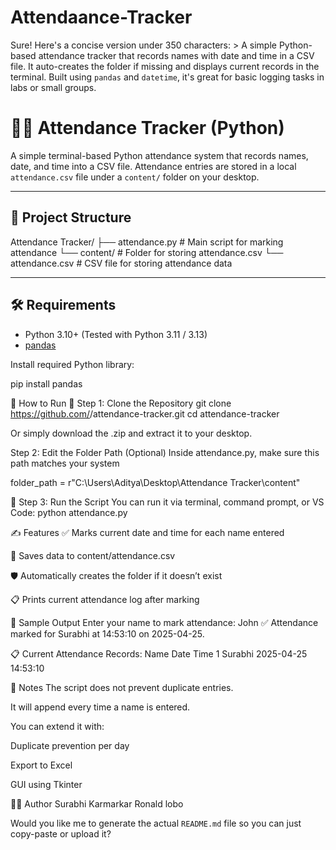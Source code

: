 # Attendaance-Tracker
Sure! Here's a concise version under 350 characters:  > A simple Python-based attendance tracker that records names with date and time in a CSV file. It auto-creates the folder if missing and displays current records in the terminal. Built using `pandas` and `datetime`, it's great for basic logging tasks in labs or small groups.

# 🧑‍💻 Attendance Tracker (Python)

A simple terminal-based Python attendance system that records names, date, and time into a CSV file. Attendance entries are stored in a local `attendance.csv` file under a `content/` folder on your desktop.

---

## 📂 Project Structure
Attendance Tracker/
├── attendance.py        # Main script for marking attendance
└── content/             # Folder for storing attendance.csv
    └── attendance.csv   # CSV file for storing attendance data


---

## 🛠 Requirements

- Python 3.10+ (Tested with Python 3.11 / 3.13)
- [pandas](https://pypi.org/project/pandas/)

Install required Python library:

pip install pandas



🚀 How to Run
🔹 Step 1: Clone the Repository
git clone https://github.com/<your-username>/attendance-tracker.git
cd attendance-tracker


Or simply download the .zip and extract it to your desktop.

Step 2: Edit the Folder Path (Optional)
Inside attendance.py, make sure this path matches your system

folder_path = r"C:\Users\Aditya\Desktop\Attendance Tracker\content"

🔹 Step 3: Run the Script
You can run it via terminal, command prompt, or VS Code:
python attendance.py


✍️ Features
✅ Marks current date and time for each name entered

💾 Saves data to content/attendance.csv

🛡️ Automatically creates the folder if it doesn’t exist

📋 Prints current attendance log after marking



📸 Sample Output
Enter your name to mark attendance: John
✅ Attendance marked for Surabhi at 14:53:10 on 2025-04-25.

📋 Current Attendance Records:
    Name        Date      Time
1   Surabhi   2025-04-25   14:53:10

📌 Notes
The script does not prevent duplicate entries.

It will append every time a name is entered.

You can extend it with:

Duplicate prevention per day

Export to Excel

GUI using Tkinter


🧑‍💼 Author
Surabhi Karmarkar
Ronald lobo



Would you like me to generate the actual `README.md` file so you can just copy-paste or upload it?











